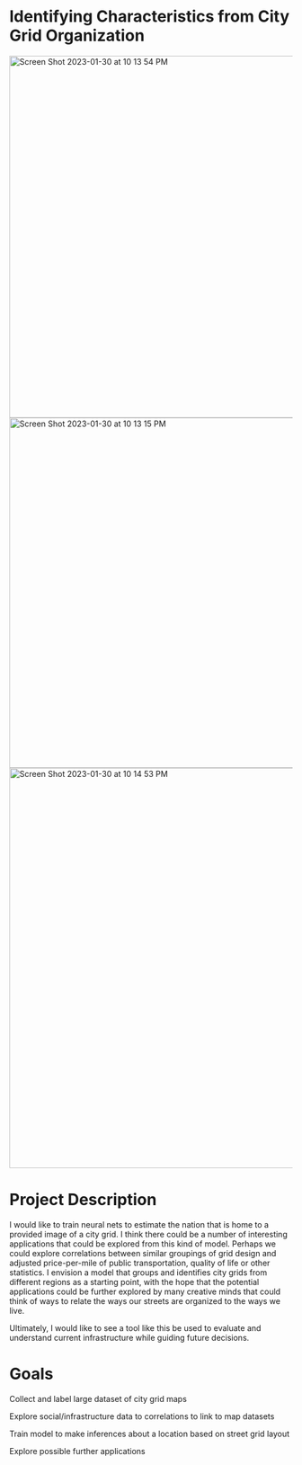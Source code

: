 # Identifying Characteristics from City Grid Organization

<img width="644" alt="Screen Shot 2023-01-30 at 10 13 54 PM" src="https://user-images.githubusercontent.com/89942899/215681734-ad2cc618-196e-4d10-b930-ff24a96196ff.png">
<img width="623" alt="Screen Shot 2023-01-30 at 10 13 15 PM" src="https://user-images.githubusercontent.com/89942899/215681736-236a4ad4-568a-468b-9fd5-1c04a8176aec.png">
<img width="712" alt="Screen Shot 2023-01-30 at 10 14 53 PM" src="https://user-images.githubusercontent.com/89942899/215681737-fefd2fb7-6151-4cd5-83ef-026f7bc039c9.png">


# Project Description
I would like to train neural nets to estimate the nation that is home to a provided image of a city grid. I think there could be a number of interesting applications that could be explored from this kind of model. Perhaps we could explore correlations between similar groupings of grid design and adjusted price-per-mile of public transportation, quality of life or other statistics. I envision a model that groups and identifies city grids from different regions as a starting point, with the hope that the potential applications could be further explored by many creative minds that could think of ways to relate the ways our streets are organized to the ways we live. 

Ultimately, I would like to see a tool like this be used to evaluate and understand current infrastructure while guiding future decisions. 

# Goals
Collect and label large dataset of city grid maps

Explore social/infrastructure data to correlations to link to map datasets

Train model to make inferences about a location based on street grid layout

Explore possible further applications
